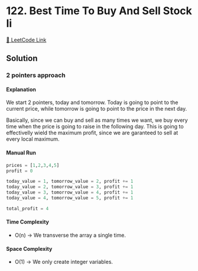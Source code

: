 # 122. Best Time To Buy And Sell Stock Ii

[🔗 LeetCode Link](https://leetcode.com/problems/best-time-to-buy-and-sell-stock-ii/description/)

## Solution

### 2 pointers approach

#### Explanation
We start 2 pointers, today and tomorrow. 
Today is going to point to the current price,
while tomorrow is going to point to the price in the next day.

Basically, since we can buy and sell as many times we want,
we buy every time when the price is going to raise in the following day.
This is going to effectivelly wield the maximum profit, since we are
garanteed to sell at every local maximum.


#### Manual Run

```python
prices = [1,2,3,4,5]
profit = 0

today_value = 1, tomorrow_value = 2, profit += 1
today_value = 2, tomorrow_value = 3, profit += 1
today_value = 3, tomorrow_value = 4, profit += 1
today_value = 4, tomorrow_value = 5, profit += 1

total_profit = 4
```


#### Time Complexity

- O(n) -> We transverse the array a single time.

#### Space Complexity

- O(1) -> We only create integer variables.
